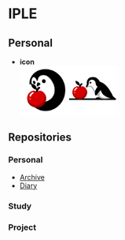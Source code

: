 # IPLE
 
## Personal
* **icon**   
<img src="_image/icon.png" width="100"/><img src="_image/icon2.png" width="100"/> 







## Repositories 
### Personal
* [Archive]()
* [Diary]()

### Study 

### Project 